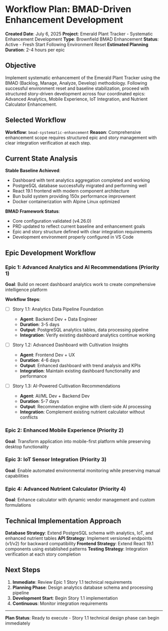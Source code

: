# Workflow Plan: BMAD-Driven Enhancement Development

<!-- WORKFLOW-PLAN-META
workflow-id: emerald-enhancement-bmad-systematic
status: active
created: 2025-07-06T18:00:00Z
updated: 2025-07-06T18:00:00Z
version: 2.0
-->

**Created Date**: July 6, 2025
**Project**: Emerald Plant Tracker - Systematic Enhancement Development
**Type**: Brownfield BMAD Enhancement
**Status**: Active - Fresh Start Following Environment Reset
**Estimated Planning Duration**: 2-4 hours per epic

## Objective

Implement systematic enhancement of the Emerald Plant Tracker using the BMAD (Backlog, Manage, Analyze, Develop) methodology. Following successful environment reset and baseline stabilization, proceed with structured story-driven development across four coordinated epics: Advanced Analytics, Mobile Experience, IoT Integration, and Nutrient Calculator Enhancement.

## Selected Workflow

**Workflow**: `bmad-systematic-enhancement`
**Reason**: Comprehensive enhancement scope requires structured epic and story management with clear integration verification at each step.

## Current State Analysis

**Stable Baseline Achieved**:

- Dashboard with tent analytics aggregation completed and working
- PostgreSQL database successfully migrated and performing well
- React 19.1 frontend with modern component architecture
- Bun build system providing 150x performance improvement
- Docker containerization with Alpine Linux optimized

**BMAD Framework Status**:

- Core configuration validated (v4.26.0)
- PRD updated to reflect current baseline and enhancement goals
- Epic and story structure defined with clear integration requirements
- Development environment properly configured in VS Code

## Epic Development Workflow

### Epic 1: Advanced Analytics and AI Recommendations (Priority 1)

**Goal**: Build on recent dashboard analytics work to create comprehensive intelligence platform

**Workflow Steps**:

- [ ] Story 1.1: Analytics Data Pipeline Foundation <!-- epic: 1, story: 1.1, status: ready -->
  - **Agent**: Backend Dev + Data Engineer
  - **Duration**: 3-5 days
  - **Output**: PostgreSQL analytics tables, data processing pipeline
  - **Integration**: Verify existing dashboard analytics continue working

- [ ] Story 1.2: Advanced Dashboard with Cultivation Insights <!-- epic: 1, story: 1.2, status: pending -->
  - **Agent**: Frontend Dev + UX
  - **Duration**: 4-6 days  
  - **Output**: Enhanced dashboard with trend analysis and KPIs
  - **Integration**: Maintain existing dashboard functionality and performance

- [ ] Story 1.3: AI-Powered Cultivation Recommendations <!-- epic: 1, story: 1.3, status: pending -->
  - **Agent**: AI/ML Dev + Backend Dev
  - **Duration**: 5-7 days
  - **Output**: Recommendation engine with client-side AI processing
  - **Integration**: Complement existing nutrient calculator without conflicts

### Epic 2: Enhanced Mobile Experience (Priority 2)

**Goal**: Transform application into mobile-first platform while preserving desktop functionality

### Epic 3: IoT Sensor Integration (Priority 3)

**Goal**: Enable automated environmental monitoring while preserving manual capabilities

### Epic 4: Advanced Nutrient Calculator (Priority 4)

**Goal**: Enhance calculator with dynamic vendor management and custom formulations

## Technical Implementation Approach

**Database Strategy**: Extend PostgreSQL schema with analytics, IoT, and enhanced nutrient tables
**API Strategy**: Implement versioned endpoints (v1/v2) for backward compatibility
**Frontend Strategy**: Extend React 19.1 components using established patterns
**Testing Strategy**: Integration verification at each story completion

## Next Steps

1. **Immediate**: Review Epic 1 Story 1.1 technical requirements
2. **Planning Phase**: Design analytics database schema and processing pipeline
3. **Development Start**: Begin Story 1.1 implementation
4. **Continuous**: Monitor integration requirements

---

**Plan Status**: Ready to execute - Story 1.1 technical design phase can begin immediately
